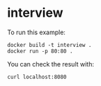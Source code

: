 # interview

To run this example:
```
docker build -t interview .
docker run -p 80:80 .
```

You can check the result with:
```
curl localhost:8080
```
